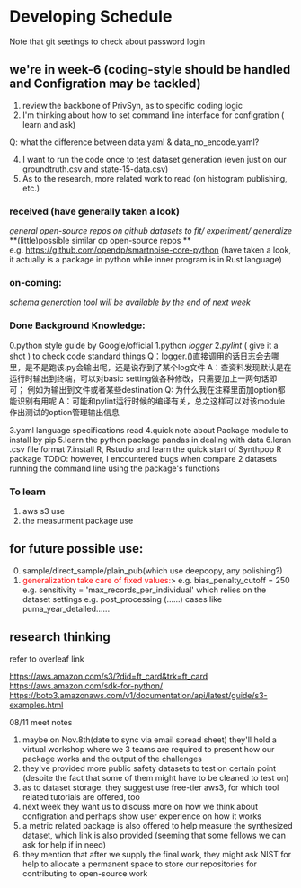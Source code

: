 # Developing Schedule
Note that git seetings to check about password login
## we're in week-6 (coding-style should be handled and Configration may be tackled)
1. review the backbone of PrivSyn, as to specific coding logic
2. I'm thinking about how to set command line interface for configration  ( learn and ask) 

Q: what the difference between data.yaml & data_no_encode.yaml?

4. I want to run the code once to test dataset generation (even just on our groundtruth.csv and state-15-data.csv) 
5. As to the research, more related work to read (on histogram publishing, etc.) 


### received (have generally taken a look)
*general open-source repos on github*
*datasets to fit/ experiment/ generalize*
**(little)possible similar dp open-source repos **  
   e.g. https://github.com/opendp/smartnoise-core-python (have taken a look, it actually is a package in python while inner program is in Rust language)
### on-coming:
*schema generation tool will be available by the end of next week*


### Done Background Knowledge:
0.python style guide by Google/official
1.python *logger*
2.*pylint* ( give it a shot ) to check code standard things 
Q：logger.()直接调用的话日志会去哪里，是不是跑该.py会输出呢，还是说存到了某个log文件
A：查资料发现默认是在运行时输出到终端，可以对basic setting做各种修改，只需要加上一两句话即可；
例如为输出到文件或者某些destination
Q:  为什么我在注释里面加option都能识别有用呢
A：可能和pylint运行时候的编译有关，总之这样可以对该module作出测试的option管理输出信息

3.yaml language specifications read
4.quick note about Package module to install by pip
5.learn the python package pandas in dealing with data
6.leran .csv file format
7.install R, Rstudio and learn the quick start of Synthpop R package
TODO: however, I encountered bugs when compare 2 datasets running the command line using the package's functions


### To learn
1. aws s3 use
2. the measurment package use
   
## for future possible use: 
0. sample/direct_sample/plain_pub(which use deepcopy, any polishing?)
1. <font color=red>generalization take care of fixed values:</font>>
   e.g.
    bias_penalty_cutoff = 250
   e.g.
    sensitivity = 'max_records_per_individual' which relies on the dataset settings
   e.g.
    post_processing (......)
    cases like puma_year_detailed......
## research thinking
refer to overleaf link




https://aws.amazon.com/s3/?did=ft_card&trk=ft_card
https://aws.amazon.com/sdk-for-python/
https://boto3.amazonaws.com/v1/documentation/api/latest/guide/s3-examples.html

08/11 meet notes
1. maybe on Nov.8th(date to sync via email spread sheet) they'll hold a virtual workshop where we 3 teams are required to present how our package works and the output of the challenges
2. they've provided more public safety datasets to test on certain point (despite the fact that some of them might have to be cleaned to test on)
3. as to dataset storage, they suggest use free-tier aws3, for which tool related tutorials are offered, too
4. next week they want us to discuss more on how we think about configration and perhaps show user experience on how it works
5. a metric related package is also offered to help measure the synthesized dataset, which link is also provided (seeming that some fellows we can ask for help if in need)
6. they mention that after we supply the final work, they might ask NIST for help to allocate a permanent space to store our repositories for contributing to open-source work